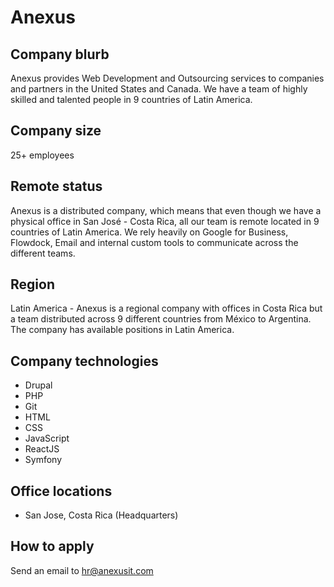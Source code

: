 # Anexus

## Company blurb

Anexus provides Web Development and Outsourcing services to companies and partners in the United States and Canada. We have a team of highly skilled and talented people in 9 countries of Latin America.

## Company size

25+ employees

## Remote status

Anexus is a distributed company, which means that even though we have a physical office in San José - Costa Rica, all our team is remote located in 9 countries of Latin America. We rely heavily on Google for Business, Flowdock, Email and internal custom tools to communicate across the different teams.

## Region

Latin America - Anexus is a regional company with offices in Costa Rica but a team distributed across 9 different countries from México to Argentina. The company has available positions in Latin America.

## Company technologies

- Drupal
- PHP
- Git
- HTML
- CSS
- JavaScript
- ReactJS
- Symfony

## Office locations

- San Jose, Costa Rica (Headquarters)

## How to apply

Send an email to hr@anexusit.com
